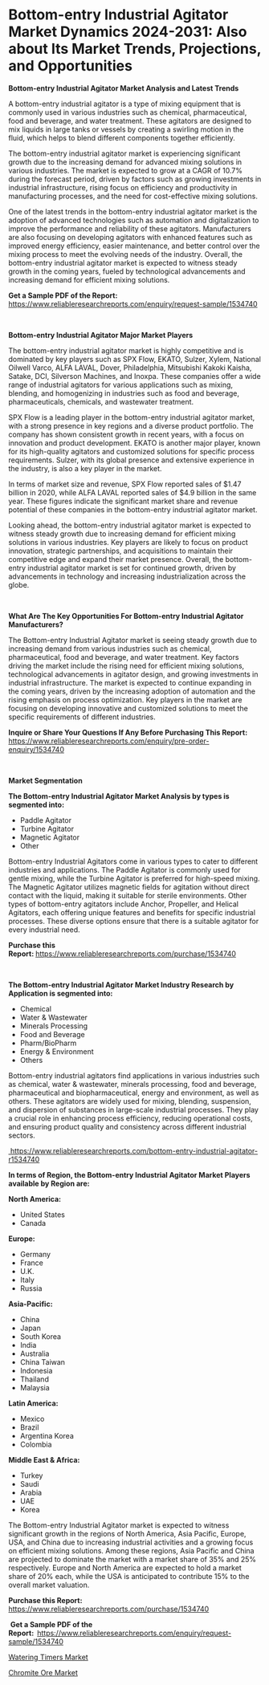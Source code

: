<p><h1>Bottom-entry Industrial Agitator Market Dynamics 2024-2031: Also about Its Market Trends, Projections, and Opportunities</h1></p><p><strong>Bottom-entry Industrial Agitator Market Analysis and Latest Trends</strong></p>
<p><p>A bottom-entry industrial agitator is a type of mixing equipment that is commonly used in various industries such as chemical, pharmaceutical, food and beverage, and water treatment. These agitators are designed to mix liquids in large tanks or vessels by creating a swirling motion in the fluid, which helps to blend different components together efficiently.</p><p>The bottom-entry industrial agitator market is experiencing significant growth due to the increasing demand for advanced mixing solutions in various industries. The market is expected to grow at a CAGR of 10.7% during the forecast period, driven by factors such as growing investments in industrial infrastructure, rising focus on efficiency and productivity in manufacturing processes, and the need for cost-effective mixing solutions.</p><p>One of the latest trends in the bottom-entry industrial agitator market is the adoption of advanced technologies such as automation and digitalization to improve the performance and reliability of these agitators. Manufacturers are also focusing on developing agitators with enhanced features such as improved energy efficiency, easier maintenance, and better control over the mixing process to meet the evolving needs of the industry. Overall, the bottom-entry industrial agitator market is expected to witness steady growth in the coming years, fueled by technological advancements and increasing demand for efficient mixing solutions.</p></p>
<p><strong>Get a Sample PDF of the Report:&nbsp;</strong> <a href="https://www.reliableresearchreports.com/enquiry/request-sample/1534740">https://www.reliableresearchreports.com/enquiry/request-sample/1534740</a></p>
<p>&nbsp;</p>
<p><strong>Bottom-entry Industrial Agitator Major Market Players</strong></p>
<p><p>The bottom-entry industrial agitator market is highly competitive and is dominated by key players such as SPX Flow, EKATO, Sulzer, Xylem, National Oilwell Varco, ALFA LAVAL, Dover, Philadelphia, Mitsubishi Kakoki Kaisha, Satake, DCI, Silverson Machines, and Inoxpa. These companies offer a wide range of industrial agitators for various applications such as mixing, blending, and homogenizing in industries such as food and beverage, pharmaceuticals, chemicals, and wastewater treatment.</p><p>SPX Flow is a leading player in the bottom-entry industrial agitator market, with a strong presence in key regions and a diverse product portfolio. The company has shown consistent growth in recent years, with a focus on innovation and product development. EKATO is another major player, known for its high-quality agitators and customized solutions for specific process requirements. Sulzer, with its global presence and extensive experience in the industry, is also a key player in the market.</p><p>In terms of market size and revenue, SPX Flow reported sales of $1.47 billion in 2020, while ALFA LAVAL reported sales of $4.9 billion in the same year. These figures indicate the significant market share and revenue potential of these companies in the bottom-entry industrial agitator market.</p><p>Looking ahead, the bottom-entry industrial agitator market is expected to witness steady growth due to increasing demand for efficient mixing solutions in various industries. Key players are likely to focus on product innovation, strategic partnerships, and acquisitions to maintain their competitive edge and expand their market presence. Overall, the bottom-entry industrial agitator market is set for continued growth, driven by advancements in technology and increasing industrialization across the globe.</p></p>
<p>&nbsp;</p>
<p><strong>What Are The Key Opportunities For Bottom-entry Industrial Agitator Manufacturers?</strong></p>
<p><p>The Bottom-entry Industrial Agitator market is seeing steady growth due to increasing demand from various industries such as chemical, pharmaceutical, food and beverage, and water treatment. Key factors driving the market include the rising need for efficient mixing solutions, technological advancements in agitator design, and growing investments in industrial infrastructure. The market is expected to continue expanding in the coming years, driven by the increasing adoption of automation and the rising emphasis on process optimization. Key players in the market are focusing on developing innovative and customized solutions to meet the specific requirements of different industries.</p></p>
<p><strong>Inquire or Share Your Questions If Any Before Purchasing This Report:</strong> <a href="https://www.reliableresearchreports.com/enquiry/pre-order-enquiry/1534740">https://www.reliableresearchreports.com/enquiry/pre-order-enquiry/1534740</a></p>
<p>&nbsp;</p>
<p><strong>Market Segmentation</strong></p>
<p><strong>The Bottom-entry Industrial Agitator Market Analysis by types is segmented into:</strong></p>
<p><ul><li>Paddle Agitator</li><li>Turbine Agitator</li><li>Magnetic Agitator</li><li>Other</li></ul></p>
<p><p>Bottom-entry Industrial Agitators come in various types to cater to different industries and applications. The Paddle Agitator is commonly used for gentle mixing, while the Turbine Agitator is preferred for high-speed mixing. The Magnetic Agitator utilizes magnetic fields for agitation without direct contact with the liquid, making it suitable for sterile environments. Other types of bottom-entry agitators include Anchor, Propeller, and Helical Agitators, each offering unique features and benefits for specific industrial processes. These diverse options ensure that there is a suitable agitator for every industrial need.</p></p>
<p><strong>Purchase this Report:&nbsp;</strong><a href="https://www.reliableresearchreports.com/purchase/1534740">https://www.reliableresearchreports.com/purchase/1534740</a></p>
<p>&nbsp;</p>
<p><strong>The Bottom-entry Industrial Agitator Market Industry Research by Application is segmented into:</strong></p>
<p><ul><li>Chemical</li><li>Water & Wastewater</li><li>Minerals Processing</li><li>Food and Beverage</li><li>Pharm/BioPharm</li><li>Energy & Environment</li><li>Others</li></ul></p>
<p><p>Bottom-entry industrial agitators find applications in various industries such as chemical, water & wastewater, minerals processing, food and beverage, pharmaceutical and biopharmaceutical, energy and environment, as well as others. These agitators are widely used for mixing, blending, suspension, and dispersion of substances in large-scale industrial processes. They play a crucial role in enhancing process efficiency, reducing operational costs, and ensuring product quality and consistency across different industrial sectors.</p></p>
<p><a href="https://www.reliableresearchreports.com/bottom-entry-industrial-agitator-r1534740">&nbsp;https://www.reliableresearchreports.com/bottom-entry-industrial-agitator-r1534740</a></p>
<p><strong>In terms of Region, the Bottom-entry Industrial Agitator Market Players available by Region are:</strong></p>
<p>
    <p> <strong> North America: </strong>
        <ul>
            <li>United States</li>
            <li>Canada</li>
        </ul>
        </p> 
    <p> <strong> Europe: </strong>
        <ul>
            <li>Germany</li>
            <li>France</li>
            <li>U.K.</li>
            <li>Italy</li>
            <li>Russia</li>
        </ul>
        </p> 
    <p> <strong> Asia-Pacific: </strong>
        <ul>
            <li>China</li>
            <li>Japan</li>
            <li>South Korea</li>
            <li>India</li>
            <li>Australia</li>
            <li>China Taiwan</li>
            <li>Indonesia</li>
            <li>Thailand</li>
            <li>Malaysia</li>
        </ul>
        </p> 
    <p> <strong> Latin America: </strong>
        <ul>
            <li>Mexico</li>
            <li>Brazil</li>
            <li>Argentina Korea</li>
            <li>Colombia</li>
        </ul>
        </p> 
    <p> <strong> Middle East & Africa: </strong>
        <ul>
            <li>Turkey</li>
            <li>Saudi</li>
            <li>Arabia</li>
            <li>UAE</li>
            <li>Korea</li>
        </ul>
    </p>
    </p>
<p><p>The Bottom-entry Industrial Agitator market is expected to witness significant growth in the regions of North America, Asia Pacific, Europe, USA, and China due to increasing industrial activities and a growing focus on efficient mixing solutions. Among these regions, Asia Pacific and China are projected to dominate the market with a market share of 35% and 25% respectively. Europe and North America are expected to hold a market share of 20% each, while the USA is anticipated to contribute 15% to the overall market valuation.</p></p>
<p><strong>Purchase this Report: </strong><a href="https://www.reliableresearchreports.com/purchase/1534740">https://www.reliableresearchreports.com/purchase/1534740</a></p>
<p>&nbsp;<strong>Get a Sample PDF of the Report:&nbsp;&nbsp;</strong><a href="https://www.reliableresearchreports.com/enquiry/request-sample/1534740">https://www.reliableresearchreports.com/enquiry/request-sample/1534740</a></p>
<p><strong></strong></p>
<p><p><a href="https://view.publitas.com/reportprime-1/watering-timers-market-analysis-its-cagr-market-segmentation-and-global-industry-overview/">Watering Timers Market</a></p><p><a href="https://issuu.com/reportprime-2/docs/chromite-ore-market-size-2030.pptx">Chromite Ore Market</a></p></p>